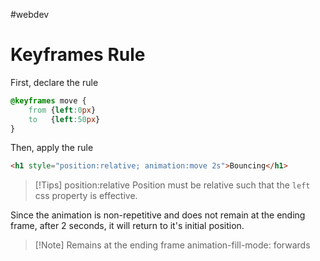 #webdev 

# Keyframes Rule

First, declare the rule
```css
@keyframes move {
	from {left:0px}
	to   {left:50px}
}
```

Then, apply the rule
```html
<h1 style="position:relative; animation:move 2s">Bouncing</h1>
```

>[!Tips] position:relative
>Position must be relative such that the `left` css property is effective. 

Since the animation is non-repetitive and does not remain at the ending frame, after 2 seconds, it will return to it's initial position.

>[!Note] Remains at the ending frame
>animation-fill-mode: forwards


